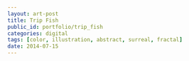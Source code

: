 ```yaml
---
layout: art-post
title: Trip Fish
public_id: portfolio/trip_fish
categories: digital
tags: [color, illustration, abstract, surreal, fractal]
date: 2014-07-15
---
```

